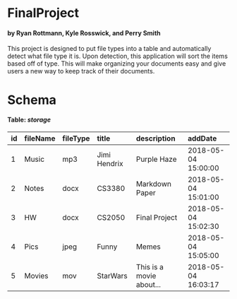 # FinalProject
#### by Ryan Rottmann, Kyle Rosswick, and Perry Smith


This project is designed to put file types into a table and automatically detect what file type it is.  Upon detection, this application will sort the items based off of type. This will make organizing your documents easy and give users a new way to keep track of their documents.

# Schema

#### Table: ***storage***

|id|fileName|fileType|title|description|addDate|
|:-|:-------|:-------|:----|:----------|:------|
|1|Music|mp3|Jimi Hendrix|Purple Haze|2018-05-04 15:00:00|
|2|Notes|docx|CS3380|Markdown Paper|2018-05-04 15:01:00|
|3|HW|docx|CS2050|Final Project|2018-05-04 15:02:30|
|4|Pics|jpeg|Funny|Memes|2018-05-04 15:05:00|
|5|Movies|mov|StarWars|This is a movie about...|2018-05-04 16:03:17|
